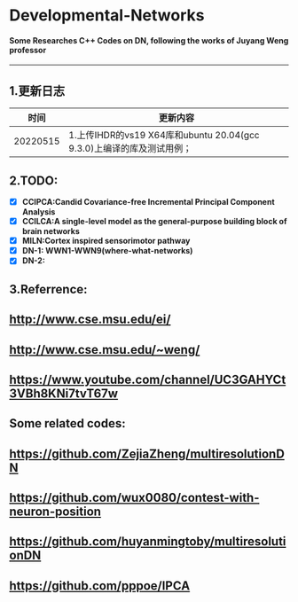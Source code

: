 # Developmental-Networks
#### Some Researches C++ Codes on DN,  following the works of Juyang Weng professor
---
## **1.更新日志**
时间|更新内容
--|--
20220515 | 1.上传IHDR的vs19 X64库和ubuntu 20.04(gcc 9.3.0)上编译的库及测试用例；


## **2.TODO:**
 - [x] **CCIPCA:Candid Covariance-free Incremental Principal Component Analysis**
 - [x] **CCILCA:A single-level model as the general-purpose building block of brain networks**
 - [x] **MILN:Cortex inspired sensorimotor pathway**
 - [x] **DN-1: WWN1-WWN9(where-what-networks)**
 - [x] **DN-2:**

## **3.Referrence:**
## http://www.cse.msu.edu/ei/
## http://www.cse.msu.edu/~weng/
## https://www.youtube.com/channel/UC3GAHYCt3VBh8KNi7tvT67w 

## Some related codes:
## https://github.com/ZejiaZheng/multiresolutionDN
## https://github.com/wux0080/contest-with-neuron-position
## https://github.com/huyanmingtoby/multiresolutionDN
## https://github.com/pppoe/IPCA

